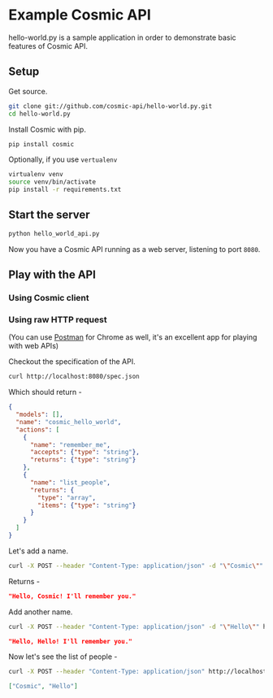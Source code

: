 Example Cosmic API
==============

hello-world.py is a sample application in order to demonstrate basic features of Cosmic API.

## Setup

Get source.

```bash
git clone git://github.com/cosmic-api/hello-world.py.git
cd hello-world.py
```

Install Cosmic with pip.

```bash
pip install cosmic
```

Optionally, if you use `vertualenv`

```bash
virtualenv venv
source venv/bin/activate
pip install -r requirements.txt
```

## Start the server

```bash
python hello_world_api.py
```

Now you have a Cosmic API running as a web server, listening to port `8080`.

## Play with the API

### Using Cosmic client



### Using raw HTTP request

(You can use [Postman](https://chrome.google.com/webstore/detail/postman-rest-client/fdmmgilgnpjigdojojpjoooidkmcomcm?hl=en) for Chrome as well, it's an excellent app for playing with web APIs)

Checkout the specification of the API.

```bash
curl http://localhost:8080/spec.json
```

Which should return -
```json
{
  "models": [], 
  "name": "cosmic_hello_world", 
  "actions": [
    {
      "name": "remember_me",
      "accepts": {"type": "string"},
      "returns": {"type": "string"}
    }, 
    {
      "name": "list_people",
      "returns": {
        "type": "array",
        "items": {"type": "string"}
      }
    }
  ]
}
```

Let's add a name.

```bash
curl -X POST --header "Content-Type: application/json" -d "\"Cosmic\"" http://localhost:8080/actions/remember_me
```

Returns -
```json
"Hello, Cosmic! I'll remember you."
```

Add another name.

```bash
curl -X POST --header "Content-Type: application/json" -d "\"Hello\"" http://localhost:8080/actions/remember_me
```

```json
"Hello, Hello! I'll remember you."
```

Now let's see the list of people -

```bash
curl -X POST --header "Content-Type: application/json" http://localhost:8080/actions/list_people
```

```json
["Cosmic", "Hello"]
```

